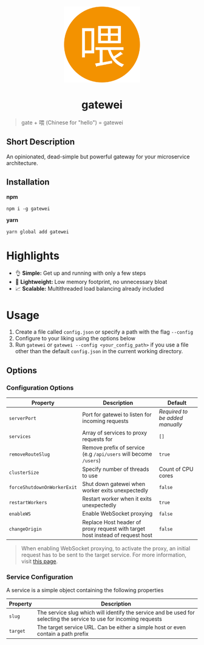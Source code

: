 <div align="center">
	<br>
	<img width="200" src="media/logo.svg" alt="gatewei">
	<br>
</div>
<h1 align="center">gatewei</h1>

> gate + 喂 (Chinese for "hello") = gatewei

## Short Description
An opinionated, dead-simple but powerful gateway for your microservice architecture.
## Installation
**npm**
```
npm i -g gatewei
```
**yarn**
```
yarn global add gatewei
```
# Highlights
* :ok_hand: **Simple:** Get up and running with only a few steps
* :leaves: **Lightweight:** Low memory footprint, no unnecessary bloat
* :chart_with_upwards_trend: **Scalable:** Multithreaded load balancing already included

# Usage
1. Create a file called `config.json` or specify a path with the flag `--config`
2. Configure to your liking using the options below
3. Run `gatewei` or `gatewei --config <your_config_path>` if you use a file other than the default `config.json` in the current working directory.

## Options

### Configuration Options

| Property | Description | Default |
| --- | --- | --- |
| `serverPort` | Port for gatewei to listen for incoming requests | *Required to be added manually* |
| `services` | Array of services to proxy requests for | `[]`
| `removeRouteSlug` | Remove prefix of service (e.g `/api/users` will become `/users`) | `true` |
| `clusterSize` | Specify number of threads to use | Count of CPU cores |
| `forceShutdownOnWorkerExit` | Shut down gatewei when worker exits unexpectedly | `false` |
| `restartWorkers` | Restart worker when it exits unexpectedly | `true` |
| `enableWS` | Enable WebSocket proxying | `false` |
| `changeOrigin` | Replace Host header of proxy request with target host instead of request host | `false` |

> When enabling WebSocket proxying, to activate the proxy, an initial request has to be sent to the target service. For more information, visit [this page](https://github.com/chimurai/http-proxy-middleware#external-websocket-upgrade).

### Service Configuration

A service is a simple object containing the following properties

| Property | Description |
| --- | --- |
| `slug` | The service slug which will identify the service and be used for selecting the service to use for incoming requests
| `target` | The target service URL. Can be either a simple host or even contain a path prefix

